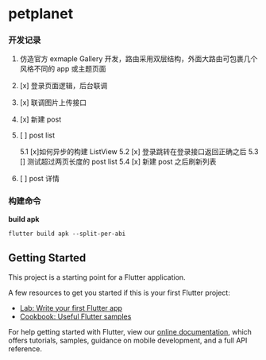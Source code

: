 # petplanet

### 开发记录

1. 仿造官方 exmaple Gallery 开发，路由采用双层结构，外面大路由可包裹几个风格不同的 app 或主题页面
2. [x] 登录页面逻辑，后台联调
3. [x] 联调图片上传接口
4. [x] 新建 post 
5. [ ] post list 

    5.1 [x]如何异步的构建 ListView
    5.2 [x] 登录跳转在登录接口返回正确之后
    5.3 [] 测试超过两页长度的 post list
    5.4 [x] 新建 post 之后刷新列表

6. [ ] post 详情
    
    
### 构建命令

**build apk**
```
flutter build apk --split-per-abi
```
## Getting Started

This project is a starting point for a Flutter application.

A few resources to get you started if this is your first Flutter project:

- [Lab: Write your first Flutter app](https://flutter.dev/docs/get-started/codelab)
- [Cookbook: Useful Flutter samples](https://flutter.dev/docs/cookbook)

For help getting started with Flutter, view our
[online documentation](https://flutter.dev/docs), which offers tutorials,
samples, guidance on mobile development, and a full API reference.

